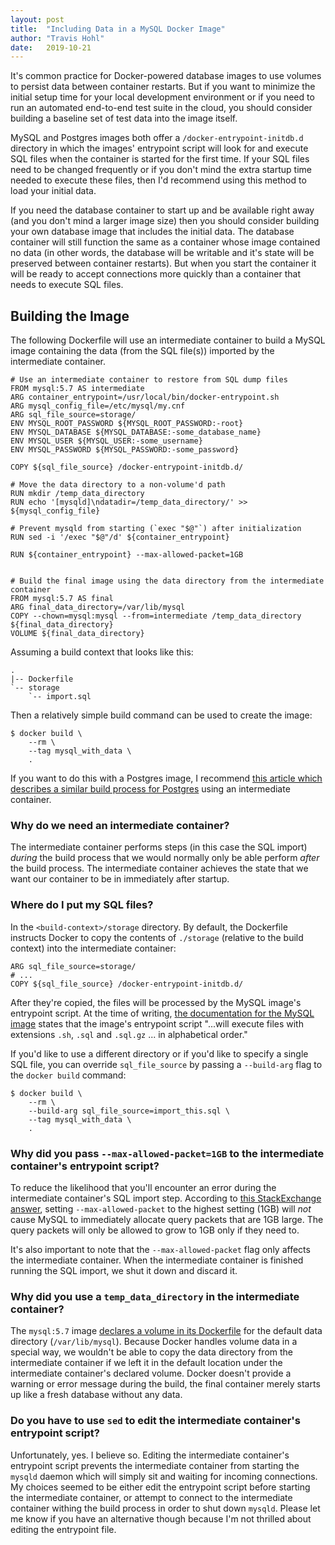```yaml
---
layout: post
title:  "Including Data in a MySQL Docker Image"
author: "Travis Hohl"
date:   2019-10-21
---
```


It's common practice for Docker-powered database images to use volumes to
persist data between container restarts. But if you want to minimize the initial
setup time for your local development environment or if you need to run an
automated end-to-end test suite in the cloud, you should consider building a
baseline set of test data into the image itself.

MySQL and Postgres images both offer a `/docker-entrypoint-initdb.d` directory
in which the images' entrypoint script will look for and execute SQL files when
the container is started for the first time. If your SQL files need to be
changed frequently or if you don't mind the extra startup time needed to execute
these files, then I'd recommend using this method to load your initial data.

If you need the database container to start up and be available right away (and
you don't mind a larger image size) then you should consider building your own
database image that includes the initial data. The database container will still
function the same as a container whose image contained no data (in other words,
the database will be writable and it's state will be preserved between container
restarts). But when you start the container it will be ready to accept
connections more quickly than a container that needs to execute SQL files.

## Building the Image

The following Dockerfile will use an intermediate container to build a MySQL
image containing the data (from the SQL file(s)) imported by the intermediate
container.

```
# Use an intermediate container to restore from SQL dump files
FROM mysql:5.7 AS intermediate
ARG container_entrypoint=/usr/local/bin/docker-entrypoint.sh
ARG mysql_config_file=/etc/mysql/my.cnf
ARG sql_file_source=storage/
ENV MYSQL_ROOT_PASSWORD ${MYSQL_ROOT_PASSWORD:-root}
ENV MYSQL_DATABASE ${MYSQL_DATABASE:-some_database_name}
ENV MYSQL_USER ${MYSQL_USER:-some_username}
ENV MYSQL_PASSWORD ${MYSQL_PASSWORD:-some_password}

COPY ${sql_file_source} /docker-entrypoint-initdb.d/

# Move the data directory to a non-volume'd path
RUN mkdir /temp_data_directory
RUN echo '[mysqld]\ndatadir=/temp_data_directory/' >> ${mysql_config_file}

# Prevent mysqld from starting (`exec "$@"`) after initialization
RUN sed -i '/exec "$@"/d' ${container_entrypoint}

RUN ${container_entrypoint} --max-allowed-packet=1GB


# Build the final image using the data directory from the intermediate container
FROM mysql:5.7 AS final
ARG final_data_directory=/var/lib/mysql
COPY --chown=mysql:mysql --from=intermediate /temp_data_directory ${final_data_directory}
VOLUME ${final_data_directory}
```

Assuming a build context that looks like this:

```
.
|-- Dockerfile
`-- storage
    `-- import.sql
```

Then a relatively simple build command can be used to create the image:

```
$ docker build \
    --rm \
    --tag mysql_with_data \
    .
```

If you want to do this with a Postgres image, I recommend [this article which
describes a similar build process for
Postgres](https://medium.com/@sharmaNK/build-postgres-docker-image-with-data-included-489bd58a1f9e)
using an intermediate container.

### Why do we need an intermediate container?

The intermediate container performs steps (in this case the SQL import) _during_
the build process that we would normally only be able perform _after_ the build
process. The intermediate container achieves the state that we want our
container to be in immediately after startup.

### Where do I put my SQL files?

In the `<build-context>/storage` directory. By default, the Dockerfile instructs
Docker to copy the contents of `./storage` (relative to the build context) into
the intermediate container:

```
ARG sql_file_source=storage/
# ...
COPY ${sql_file_source} /docker-entrypoint-initdb.d/
```

After they're copied, the files will be processed by the MySQL image's
entrypoint script. At the time of writing, [the documentation for the MySQL
image](https://hub.docker.com/_/mysql) states that the image's entrypoint script
"...will execute files with extensions `.sh`, `.sql` and `.sql.gz` ... in
alphabetical order."

If you'd like to use a different directory or if you'd like to specify a single
SQL file, you can override `sql_file_source` by passing a `--build-arg` flag to
the `docker build` command:

```
$ docker build \
    --rm \
    --build-arg sql_file_source=import_this.sql \
    --tag mysql_with_data \
    .
```

### Why did you pass `--max-allowed-packet=1GB` to the intermediate container's entrypoint script?

To reduce the likelihood that you'll encounter an error during the intermediate
container's SQL import step. According to [this StackExchange
answer](https://dba.stackexchange.com/a/45667), setting `--max-allowed-packet`
to the highest setting (1GB) will _not_ cause MySQL to immediately allocate
query packets that are 1GB large. The query packets will only be allowed to grow
to 1GB only if they need to.

It's also important to note that the `--max-allowed-packet` flag only affects
the intermediate container. When the intermediate container is finished running
the SQL import, we shut it down and discard it.

### Why did you use a `temp_data_directory` in the intermediate container?

The `mysql:5.7` image [declares a volume in its
Dockerfile](https://github.com/moby/moby/issues/3639#issuecomment-351876965) for
the default data directory (`/var/lib/mysql`). Because Docker handles volume
data in a special way, we wouldn't be able to copy the data directory from the
intermediate container if we left it in the default location under the
intermediate container's declared volume. Docker doesn't provide a warning or
error message during the build, the final container merely starts up like a
fresh database without any data.

### Do you have to use `sed` to edit the intermediate container's entrypoint script?

Unfortunately, yes. I believe so. Editing the intermediate container's
entrypoint script prevents the intermediate container from starting the `mysqld`
daemon which will simply sit and waiting for incoming connections. My choices
seemed to be either edit the entrypoint script before starting the intermediate
container, or attempt to connect to the intermediate container withing the build
process in order to shut down `mysqld`. Please let me know if you have an
alternative though because I'm not thrilled about editing the entrypoint file.

